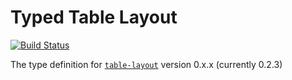 # Typed Table Layout

[![Build Status](https://travis-ci.org/j-oliveras/typed-table-layout.svg?branch=master)](https://travis-ci.org/j-oliveras/typed-table-layout)

The type definition for [`table-layout`](https://github.com/75lb/table-layout.git) version 0.x.x (currently 0.2.3)
